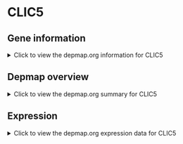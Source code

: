 <h1>CLIC5</h1>

<h2>Gene information</h2>
<details>
  <summary>Click to view the depmap.org information for CLIC5</summary>
  <p><a href="https://depmap.org/portal/gene/CLIC5?tab=about" target="_BLANK">Open page in a new tab...</a></p>
  <iframe src="https://depmap.org/portal/gene/CLIC5?tab=about" style="border:none;width:100%;height:800px"></iframe>
</details>

<h2>Depmap overview</h2>
<details>
  <summary>Click to view the depmap.org summary for CLIC5</summary>
  <p><a href="https://depmap.org/portal/gene/CLIC5?tab=overview" target="_BLANK">Open page in a new tab...</a></p>
  <iframe src="https://depmap.org/portal/gene/CLIC5?tab=overview" style="border:none;width:100%;height:800px"></iframe>
</details>

<h2>Expression</h2>
<details>
  <summary>Click to view the depmap.org expression data for CLIC5</summary>
  <p><a href="https://depmap.org/portal/gene/CLIC5?tab=characterization" target="_BLANK">Open page in a new tab...</a></p>
  <iframe src="https://depmap.org/portal/gene/CLIC5?tab=characterization" style="border:none;width:100%;height:800px"></iframe>
</details>


<!--
<h2>Reactome Pathway diagram</h2>
<details>
  <summary>Click to view the Reactome pathway for CLIC5</summary>
  <p><a href="PURL" target="_BLANK">Open page in a new tab...</a></p>
  PNAME
</details>
-->


